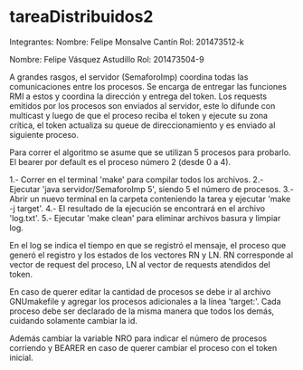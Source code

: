 # tareaDistribuidos2
Integrantes:
Nombre: Felipe Monsalve Cantín
Rol: 201473512-k

Nombre: Felipe Vásquez Astudillo
Rol: 201473504-9

A grandes rasgos, el servidor (SemaforoImp) coordina todas las comunicaciones
entre los procesos. Se encarga de entregar las funciones RMI a estos y coordina
la dirección y entrega del token. Los requests emitidos por los procesos son
enviados al servidor, este lo difunde con multicast y luego de que el proceso
reciba el token y ejecute su zona crítica, el token actualiza su queue de
direccionamiento y es enviado al siguiente proceso.

Para correr el algoritmo se asume que se utilizan 5 procesos para probarlo. El
bearer por default es el proceso número 2 (desde 0 a 4).

1.- Correr en el terminal 'make' para compilar todos los archivos.
2.- Ejecutar 'java servidor/SemaforoImp 5', siendo 5 el número de procesos.
3.- Abrir un nuevo terminal en la carpeta conteniendo la tarea y ejecutar
    'make -j target'.
4.- El resultado de la ejecución se encontrará en el archivo 'log.txt'.
5.- Ejecutar 'make clean' para eliminar archivos basura y limpiar log.

En el log se indica el tiempo en que se registró el mensaje, el proceso que
generó el registro y los estados de los vectores RN y LN. RN corresponde al
vector de request del proceso, LN al vector de requests atendidos del token.

En caso de querer editar la cantidad de procesos se debe ir al archivo
GNUmakefile y agregar los procesos adicionales a la línea 'target:'. Cada
proceso debe ser declarado de la misma manera que todos los demás, cuidando
solamente cambiar la id.

Además cambiar la variable NRO para indicar el número de procesos corriendo y
BEARER en caso de querer cambiar el proceso con el token inicial.
